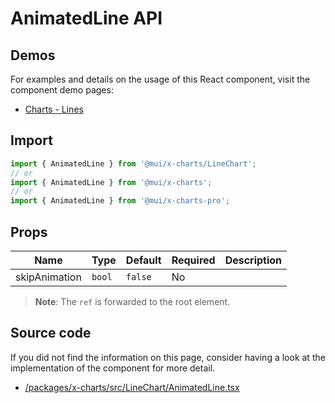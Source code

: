 # AnimatedLine API

## Demos

For examples and details on the usage of this React component, visit the component demo pages:

- [Charts - Lines](/x/react-charts/lines/)

## Import

```jsx
import { AnimatedLine } from '@mui/x-charts/LineChart';
// or
import { AnimatedLine } from '@mui/x-charts';
// or
import { AnimatedLine } from '@mui/x-charts-pro';
```

## Props

| Name | Type | Default | Required | Description |
|------|------|---------|----------|-------------|
| skipAnimation | `bool` | `false` | No |  |

> **Note**: The `ref` is forwarded to the root element.

## Source code

If you did not find the information on this page, consider having a look at the implementation of the component for more detail.

- [/packages/x-charts/src/LineChart/AnimatedLine.tsx](https://github.com/mui/material-ui/tree/HEAD/packages/x-charts/src/LineChart/AnimatedLine.tsx)